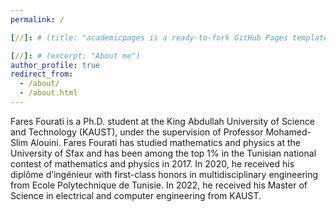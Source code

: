 ```yaml
---
permalink: /

[//]: # (title: "academicpages is a ready-to-fork GitHub Pages template for academic personal websites")

[//]: # (excerpt: "About me")
author_profile: true
redirect_from: 
  - /about/
  - /about.html
---
```


Fares Fourati is a Ph.D. student at the King Abdullah University of Science and Technology (KAUST), under the supervision of Professor Mohamed-Slim Alouini.
Fares Fourati has studied mathematics and physics at the University of Sfax and has been among the top 1% in the Tunisian national contest of mathematics and physics in 2017. In 2020, he received his diplôme d’ingénieur with first-class honors in multidisciplinary engineering from Ecole Polytechnique de Tunisie. In 2022, he received his Master of Science in electrical and computer engineering from KAUST.